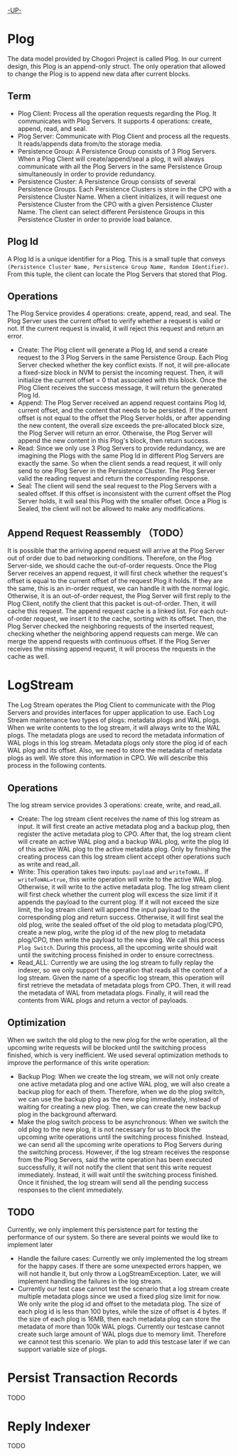 [-UP-](./README.md)


# Plog
The data model provided by Chogori Project is called Plog. In our current design, this Plog is an append-only struct. The only operation that allowed to change the Plog is to append new data after current blocks. 

## Term
- Plog Client: Process all the operation requests regarding the Plog. It communicates with Plog Servers. It supports 4 operations: create, append, read, and seal.
- Plog Server: Communicate with Plog Client and process all the requests. It reads/appends data from/to the storage media.
- Persistence Group: A Persistence Group consists of 3 Plog Servers. When a Plog Client will create/append/seal a plog, it will always communicate with all the Plog Servers in the same Persistence Group simultaneously in order to provide redundancy.
- Persistence Cluster: A Persistence Group consists of several Persistence Groups. Each Persistence Clusters is store in the CPO with a Persistence Cluster Name. When a client initializes, it will request one Persistence Cluster from the CPO with a given Persistence Cluster Name. The client can select different Persistence Groups in this Persistence Cluster in order to provide load balance.

## Plog Id
A Plog Id is a unique identifier for a Plog. This is a small tuple that conveys `(Persistence Cluster Name, Persistence Group Name, Random Identifier)`. From this tuple, the client can locate the Plog Servers that stored that Plog.

## Operations
The Plog Service provides 4 operations: create, append, read, and seal. The Plog Server uses the current offset to verify whether a request is valid or not. If the current request is invalid, it will reject this request and return an error.
- Create: The Plog client will generate a Plog Id, and send a create request to the 3 Plog Servers in the same Persistence Group. Each Plog Server checked whether the key conflict exists. If not, it will pre-allocate a fixed-size block in NVM to persist the incoming request. Then, it will initialize the current offset = 0 that associated with this block. Once the Plog Client receives the success message, it will return the generated Plog Id.
- Append: The Plog Server received an append request contains Plog Id, current offset, and the content that needs to be persisted. If the current offset is not equal to the offset the Plog Server holds, or after appending the new content, the overall size exceeds the pre-allocated block size, the Plog Server will return an error. Otherwise, the Plog Server will append the new content in this Plog's block, then return success.
- Read: Since we only use 3 Plog Servers to provide redundancy, we are imagining the Plogs with the same Plog Id in different Plog Servers are exactly the same. So when the client sends a read request, it will only send to one Plog Server in the Persistence Cluster. The Plog Server valid the reading request and return the corresponding response.
- Seal: The client will send the seal request to the Plog Servers with a sealed offset. If this offset is inconsistent with the current offset the Plog Server holds, it will seal this Plog with the smaller offset. Once a Plog is Sealed, the client will not be allowed to make any modifications. 

## Append Request Reassembly （TODO）
It is possible that the arriving append request will arrive at the Plog Server out of order due to bad networking conditions. Therefore, on the Plog Server-side, we should cache the out-of-order requests. Once the Plog Server receives an append request, it will first check whether the request's offset is equal to the current offset of the request Plog it holds. If they are the same, this is an in-order request, we can handle it with the normal logic. Otherwise, it is an out-of-order request, the Plog Server will first reply to the Plog Client, notify the client that this packet is out-of-order. Then, it will cache this request. The append request cache is a linked list. For each out-of-order request, we insert it to the cache, sorting with its offset. Then, the Plog Server checked the neighboring requests of the inserted request, checking whether the neighboring append requests can merge. We can merge the append requests with continuous offset. If the Plog Server receives the missing append request, it will process the requests in the cache as well. 

# LogStream
The Log Stream operates the Plog Client to communicate with the Plog Servers and provides interfaces for upper application to use. Each Log Stream maintenance two types of plogs: metadata plogs and WAL plogs. When we write contents to the log stream, it will always write to the WAL plogs. The metadata plogs are used to record the metadata information of WAL plogs in this log stream. Metadata plogs only store the plog id of each WAL plog and its offset. Also, we need to store the metadata of metadata plogs as well. We store this information in CPO. We will describe this process in the following contents.

## Operations
The log stream service provides 3 operations: create, write, and read_all. 
- Create: The log stream client receives the name of this log stream as input. It will first create an active metadata plog and a backup plog, then register the active metadata plog to CPO. After that, the log stream client will create an active WAL plog and a backup WAL plog, write the plog Id of this active WAL plog to the active metadata plog. Only by finishing the creating process can this log stream client accept other operations such as write and read_all.
- Write: This operation takes two inputs: `payload` and `writeToWAL`. If `writeToWAL=true`, this write operation will write to the active WAL plog. Otherwise, it will write to the active metadata plog. The log stream client will first check whether the current plog will excess the size limit if it appends the payload to the current plog. If it will not exceed the size limit, the log stream client will append the input payload to the corresponding plog and return success. Otherwise, it will first seal the old plog, write the sealed offset of the old plog to metadata plog/CPO, create a new plog, write the plog id of the new plog to metadata plog/CPO, then write the payload to the new plog. We call this process `Plog Switch`. During this process, all the upcoming write should wait until the switching process finished in order to ensure correctness.  
- Read_ALL: Currently we are using the log stream to fully replay the indexer, so we only support the operation that reads all the content of a log stream. Given the name of a specific log stream, this operation will first retrieve the metadata of metadata plogs from CPO. Then, it will read the metadata of WAL from metadata plogs. Finally, it will read the contents from WAL plogs and return a vector of payloads.

## Optimization
When we switch the old plog to the new plog for the write operation, all the upcoming write requests will be blocked until the switching process finished, which is very inefficient. We used several optimization methods to improve the performance of this write operation:
- Backup Plog: When we create the log stream, we will not only create one active metadata plog and one active WAL plog, we will also create a backup plog for each of them. Therefore, when we do the plog switch, we can use the backup plog as the new plog immediately, instead of waiting for creating a new plog. Then, we can create the new backup plog in the background afterward.
- Make the plog switch process to be asynchronous: When we switch the old plog to the new plog, it is not necessary for us to block the upcoming write operations until the switching process finished. Instead, we can send all the upcoming write operations to Plog Servers during the switching process. However, if the log stream receives the response from the Plog Servers, said the write operation has been executed successfully, it will not notify the client that sent this write request immediately. Instead, it will wait until the switching process finished. Once it finished, the log stream will send all the pending success responses to the client immediately. 

## TODO
Currently, we only implement this persistence part for testing the performance of our system. So there are several points we would like to implement later
- Handle the failure cases: Currently we only implemented the log stream for the happy cases. If there are some unexpected errors happen, we will not handle it, but only throw a LogStreamException. Later, we will implement handling the failures in the log stream. 
- Currently our test case cannot test the scenario that a log stream create multiple metadata plogs since we used a fixed plog size limit for now. We only write the plog id and offset to the metadata plog. The size of each plog id is less than 100 bytes, while the size of offset is 4 bytes. If the size of each plog is 16MB, then each metadata plog can store the metadata of more than 100k WAL plogs. Currently our testcase cannot create such large amount of WAL plogs due to memory limit. Therefore we cannot test this scenario. We plan to add this testcase later if we can support variable size of plogs.


# Persist Transaction Records
TODO

# Reply Indexer
TODO